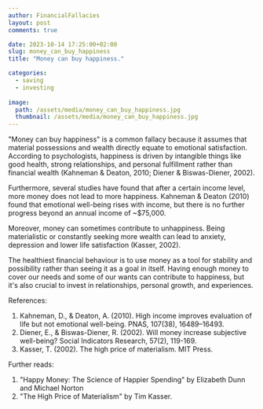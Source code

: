```yaml
---
author: FinancialFallacies
layout: post
comments: true

date: 2023-10-14 17:25:00+02:00  
slug: money_can_buy_happiness
title: "Money can buy happiness."

categories:
  - saving
  - investing
  
image:
  path: /assets/media/money_can_buy_happiness.jpg
  thumbnail: /assets/media/money_can_buy_happiness.jpg
---
```


"Money can buy happiness" is a common fallacy because it assumes that material possessions and wealth directly equate to emotional satisfaction. According to psychologists, happiness is driven by intangible things like good health, strong relationships, and personal fulfillment rather than financial wealth (Kahneman & Deaton, 2010; Diener & Biswas-Diener, 2002).

Furthermore, several studies have found that after a certain income level, more money does not lead to more happiness. Kahneman & Deaton (2010) found that emotional well-being rises with income, but there is no further progress beyond an annual income of ~$75,000. 

Moreover, money can sometimes contribute to unhappiness. Being materialistic or constantly seeking more wealth can lead to anxiety, depression and lower life satisfaction (Kasser, 2002).

The healthiest financial behaviour is to use money as a tool for stability and possibility rather than seeing it as a goal in itself. Having enough money to cover our needs and some of our wants can contribute to happiness, but it's also crucial to invest in relationships, personal growth, and experiences.

References:
1. Kahneman, D., & Deaton, A. (2010). High income improves evaluation of life but not emotional well-being. PNAS, 107(38), 16489–16493.
2. Diener, E., & Biswas-Diener, R. (2002). Will money increase subjective well-being? Social Indicators Research, 57(2), 119-169.
3. Kasser, T. (2002). The high price of materialism. MIT Press.

Further reads:
1. "Happy Money: The Science of Happier Spending" by Elizabeth Dunn and Michael Norton
2. "The High Price of Materialism" by Tim Kasser.

